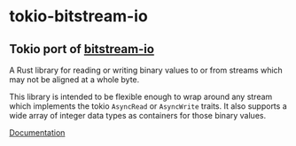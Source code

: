 tokio-bitstream-io
==================

## Tokio port of [bitstream-io](https://crates.io/crates/bitstream-io)

A Rust library for reading or writing binary values to or from streams
which may not be aligned at a whole byte.

This library is intended to be flexible enough to wrap
around any stream which implements the tokio `AsyncRead` or `AsyncWrite` traits.
It also supports a wide array of integer data types as
containers for those binary values.

[Documentation](https://docs.rs/tokio-bitstream-io/)

